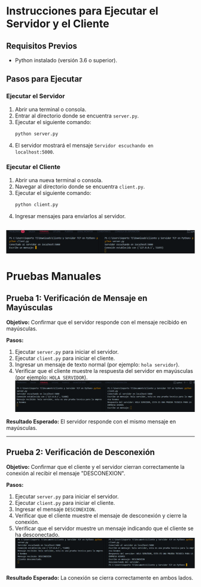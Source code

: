 # Instrucciones para Ejecutar el Servidor y el Cliente

## Requisitos Previos
- Python instalado (versión 3.6 o superior).

## Pasos para Ejecutar

### Ejecutar el Servidor
1. Abrir una terminal o consola.
2. Entrar al directorio donde se encuentra `server.py`.
3. Ejecutar el siguiente comando:
    ```bash
    python server.py
    ```
4. El servidor mostrará el mensaje `Servidor escuchando en localhost:5000`.

### Ejecutar el Cliente
1. Abrir una nueva terminal o consola.
2. Navegar al directorio donde se encuentra `client.py`.
3. Ejecutar el siguiente comando:
    ```bash
    python client.py
    ```
4. Ingresar mensajes para enviarlos al servidor.

![Ejecucion](images/prueba3.png)
---

# Pruebas Manuales

## Prueba 1: Verificación de Mensaje en Mayúsculas

**Objetivo:** Confirmar que el servidor responde con el mensaje recibido en mayúsculas.

**Pasos:**
1. Ejecutar `server.py` para iniciar el servidor.
2. Ejecutar `client.py` para iniciar el cliente.
3. Ingresar un mensaje de texto normal (por ejemplo: `hola servidor`).
4. Verificar que el cliente muestre la respuesta del servidor en mayúsculas (por ejemplo: `HOLA SERVIDOR`).
![Prueba 1](images/prueba1.png)


**Resultado Esperado:** El servidor responde con el mismo mensaje en mayúsculas.

---

## Prueba 2: Verificación de Desconexión

**Objetivo:** Confirmar que el cliente y el servidor cierran correctamente la conexión al recibir el mensaje "DESCONEXION".

**Pasos:**
1. Ejecutar `server.py` para iniciar el servidor.
2. Ejecutar `client.py` para iniciar el cliente.
3. Ingresar el mensaje `DESCONEXION`.
4. Verificar que el cliente muestre el mensaje de desconexión y cierre la conexión.
5. Verificar que el servidor muestre un mensaje indicando que el cliente se ha desconectado.
![Prueba 2](images/prueba2.png)

**Resultado Esperado:** La conexión se cierra correctamente en ambos lados.

